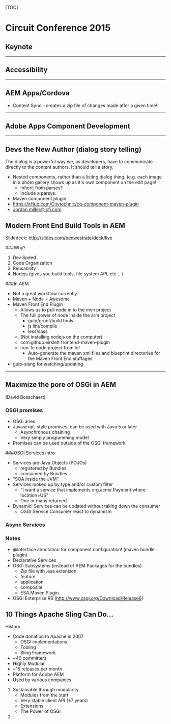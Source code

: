 [TOC]

Circuit Conference 2015
===================

Keynote
----------

----------

Accessibility
---------------

----------

AEM Apps/Cordova
----------------------
* Content Sync - creates a zip file of changes made after a given time!
 
----------

Adobe Apps Component Development
---------------------------------------------

----------

Devs the New Author (dialog story telling)
--------------------------------------------------
The dialog is a powerful way we, as developers, have to communicate directly to the content authors. It should tell a story.

* Nested components, rather than a listing dialog thing. (e.g. each image in a photo gallery shows up as it's own component on the edit page!
	* Inherit from parses?
	* Include a parsys.
* Maven component plugin.
* https://itHub.com/Citytechnic/cq-component-maven-plugin
* Jordan.miller@icfi.com

Modern Front End Build Tools in AEM
---------------------------------------------
Slidedeck: http://slides.com/benwestrate/deck/live

###Why?
1. Dev Speed
2. Code Organization
3. Reusability
4. Nodejs (gives you build tools, file system API, etc....)

###In AEM
* Not a great workflow currently. 
* Maven + Node = Awesome
* Maven Front End Plugin
	* Allows us to pull node in to the mvn project
	* The full power of node inside the arm project
		* gulp/grunt/build tools
		* js lint/compile
		* less/sass
	* (Not installing nodejs on the computer)
	* com.github.eirslett frontend-maven-plugin
	* iron-fe node project from icf
		* Auto-generate the maven xml files and blueprint directories for the Maven Front End stuffages
* gulp-slang for watching/updating

-----

Maximize the pore of OSGi in AEM
-----------------------------------------
(David Bosschaert)
### OSGi promises
* OSGi aries
* Javascript-style promises, can be used with Java 5 or later
	* Asynchronous chaining
	* Very simply programming model
* Promises can be used outside of the OSGi framework

###OSGI Services intro
* Services are Java Objects (POJOs)
	* registered by Bundles
	* consumed by Bundles
* "SOA inside the JVM"
* Services looked up by type and/or custom filter
	* "I want a service that implements org.acme.Payment where location=US"
	* One or many returned
* Dynamic! Services can be updated without taking down the consumer
	* OSGI Service Consumer react to dynamism

### Async Services

### Notes
* @interface annotation for component configuration! (maven bundle plugin)
* Declarative Services
* OSGi Subsystems (instead of AEM Packages for the bundles)
	* Zip file with .esa extension
	* feature
	* application
	* composite
	* ESA Maven Plugin
* OSGi Enterprise R6 (http://www.osgi.org/Download/Release6)


10 Things Apache Sling Can Do...
---------------------------------------
History
* Code donation to Apache in 2007
	* OSGi implementations
	* Tooling
	* Sling Framework
* ~40 committers
* Highly Modular
* ~15 releases per month
* Platform for Adobe AEM
* Used by various companies

1. Sustainable through modularity
	* Modules from the start
	* Very stable client API (+7 years)
	* Extensions
	* The Power of OSGi
2. 